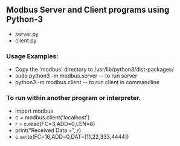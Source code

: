 ## Modbus Server and Client programs using Python-3
* server.py
* client.py

### Usage Examples:
* Copy the 'modbus' directory to /usr/lib/python3/dist-packages/
* sudo python3 -m modbus.server -- to run server
* python3 -m modbus.client -- to run client in commandline

### To run within another program or interpreter.
* import modbus
* c = modbus.client('localhost')
* r = c.read(FC=3,ADD=0,LEN=8)
* print("Received Data =", r)  
* c.write(FC=16,ADD=0,DAT=[11,22,333,4444])

